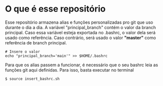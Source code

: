 # O que é esse repositório

Esse repositório armazena alias e funções personalizadas pro git que uso durante o dia a dia.
A variável "principal_branch" contém o valor da branch principal.
Caso essa variável esteja exportada no .bashrc, o valor dela será usado como referência. Caso contrário, será usado o valor **"master"** como referência de branch principal.
```shell
# Insere o valor
echo "principal_branch='main'" >> $HOME/.bashrc
```

Para que os alias passem a funcionar, é necessário que o seu bashrc leia as funções git aqui definidas.
Para isso, basta executar no terminal
```shell
$ source insert_bashrc.sh
```
